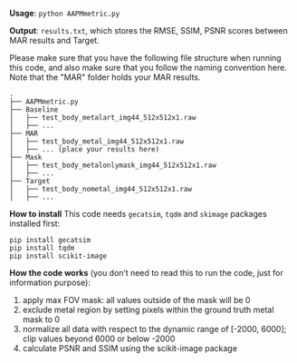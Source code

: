 **Usage**: `python AAPMmetric.py`

**Output**: `results.txt`, which stores the RMSE, SSIM, PSNR scores between MAR results and Target.

Please make sure that you have the following file structure when running this code, and also make sure that you follow the naming convention here. Note that the "MAR" folder holds your MAR results.
```
.
├── AAPMmetric.py
├── Baseline
│   ├── test_body_metalart_img44_512x512x1.raw
│   ├── ...
├── MAR
│   ├── test_body_metal_img44_512x512x1.raw
│   ├── ... (place your results here)
├── Mask
│   ├── test_body_metalonlymask_img44_512x512x1.raw
│   ├── ...
├── Target
│   ├── test_body_nometal_img44_512x512x1.raw
│   ├── ...
```

**How to install** This code needs `gecatsim`, `tqdm` and `skimage` packages installed first:
```
pip install gecatsim
pip install tqdm
pip install scikit-image
```


**How the code works** (you don’t need to read this to run the code, just for information purpose):
1. apply max FOV mask: all values outside of the mask will be 0
2. exclude metal region by setting pixels within the ground truth metal mask to 0
3. normalize all data with respect to the dynamic range of [-2000, 6000]; clip values beyond 6000 or below -2000
4. calculate PSNR and SSIM using the scikit-image package
